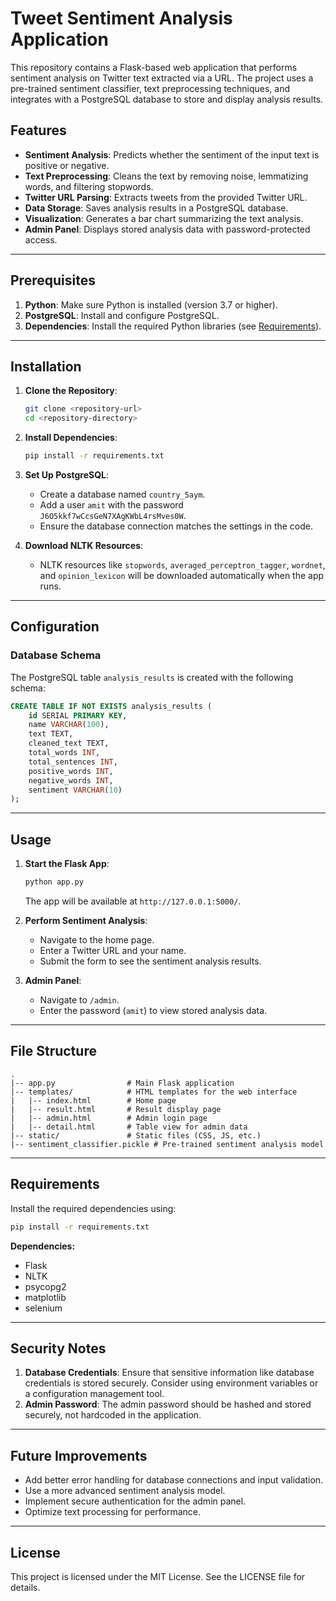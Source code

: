 # Tweet Sentiment Analysis Application

This repository contains a Flask-based web application that performs sentiment analysis on Twitter text extracted via a URL. The project uses a pre-trained sentiment classifier, text preprocessing techniques, and integrates with a PostgreSQL database to store and display analysis results.

## Features

- **Sentiment Analysis**: Predicts whether the sentiment of the input text is positive or negative.
- **Text Preprocessing**: Cleans the text by removing noise, lemmatizing words, and filtering stopwords.
- **Twitter URL Parsing**: Extracts tweets from the provided Twitter URL.
- **Data Storage**: Saves analysis results in a PostgreSQL database.
- **Visualization**: Generates a bar chart summarizing the text analysis.
- **Admin Panel**: Displays stored analysis data with password-protected access.

---

## Prerequisites

1. **Python**: Make sure Python is installed (version 3.7 or higher).
2. **PostgreSQL**: Install and configure PostgreSQL.
3. **Dependencies**: Install the required Python libraries (see [Requirements](#requirements)).

---

## Installation

1. **Clone the Repository**:
   ```bash
   git clone <repository-url>
   cd <repository-directory>
   ```

2. **Install Dependencies**:
   ```bash
   pip install -r requirements.txt
   ```

3. **Set Up PostgreSQL**:
   - Create a database named `country_5aym`.
   - Add a user `amit` with the password `J6O5kkf7wCcsGeN7XAgKWbL4rsMves0W`.
   - Ensure the database connection matches the settings in the code.

4. **Download NLTK Resources**:
   - NLTK resources like `stopwords`, `averaged_perceptron_tagger`, `wordnet`, and `opinion_lexicon` will be downloaded automatically when the app runs.

---

## Configuration

### Database Schema

The PostgreSQL table `analysis_results` is created with the following schema:
```sql
CREATE TABLE IF NOT EXISTS analysis_results (
    id SERIAL PRIMARY KEY,
    name VARCHAR(100),
    text TEXT,
    cleaned_text TEXT,
    total_words INT,
    total_sentences INT,
    positive_words INT,
    negative_words INT,
    sentiment VARCHAR(10)
);
```

---

## Usage

1. **Start the Flask App**:
   ```bash
   python app.py
   ```
   The app will be available at `http://127.0.0.1:5000/`.

2. **Perform Sentiment Analysis**:
   - Navigate to the home page.
   - Enter a Twitter URL and your name.
   - Submit the form to see the sentiment analysis results.

3. **Admin Panel**:
   - Navigate to `/admin`.
   - Enter the password (`amit`) to view stored analysis data.

---

## File Structure

```
.
|-- app.py                # Main Flask application
|-- templates/            # HTML templates for the web interface
|   |-- index.html        # Home page
|   |-- result.html       # Result display page
|   |-- admin.html        # Admin login page
|   |-- detail.html       # Table view for admin data
|-- static/               # Static files (CSS, JS, etc.)
|-- sentiment_classifier.pickle # Pre-trained sentiment analysis model
```

---

## Requirements

Install the required dependencies using:
```bash
pip install -r requirements.txt
```
**Dependencies:**
- Flask
- NLTK
- psycopg2
- matplotlib
- selenium

---

## Security Notes

1. **Database Credentials**:
   Ensure that sensitive information like database credentials is stored securely. Consider using environment variables or a configuration management tool.
2. **Admin Password**:
   The admin password should be hashed and stored securely, not hardcoded in the application.

---

## Future Improvements

- Add better error handling for database connections and input validation.
- Use a more advanced sentiment analysis model.
- Implement secure authentication for the admin panel.
- Optimize text processing for performance.

---

## License

This project is licensed under the MIT License. See the LICENSE file for details.

